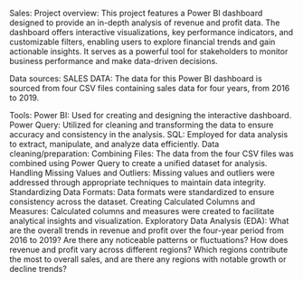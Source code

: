 Sales:
Project overview:
This project features a Power BI dashboard designed to provide an in-depth analysis of revenue and profit data. The dashboard offers interactive visualizations, key performance indicators, and customizable filters, enabling users to explore financial trends and gain actionable insights. It serves as a powerful tool for stakeholders to monitor business performance and make data-driven decisions.

Data sources:
SALES DATA: The data for this Power BI dashboard is sourced from four CSV files containing sales data for four years, from 2016 to 2019.

Tools:
Power BI: Used for creating and designing the interactive dashboard.
Power Query: Utilized for cleaning and transforming the data to ensure accuracy and consistency in the analysis.
SQL: Employed for data analysis to extract, manipulate, and analyze data efficiently.
Data cleaning/preparation:
Combining Files: The data from the four CSV files was combined using Power Query to create a unified dataset for analysis.
Handling Missing Values and Outliers: Missing values and outliers were addressed through appropriate techniques to maintain data integrity.
Standardizing Data Formats: Data formats were standardized to ensure consistency across the dataset.
Creating Calculated Columns and Measures: Calculated columns and measures were created to facilitate analytical insights and visualization.
Exploratory Data Analysis (EDA):
What are the overall trends in revenue and profit over the four-year period from 2016 to 2019? Are there any noticeable patterns or fluctuations?
How does revenue and profit vary across different regions? Which regions contribute the most to overall sales, and are there any regions with notable growth or decline trends?
